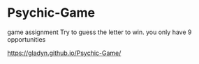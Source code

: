 # Psychic-Game
game assignment 
Try to guess the letter to win. 
you only have 9 opportunities   


https://gladyn.github.io/Psychic-Game/
